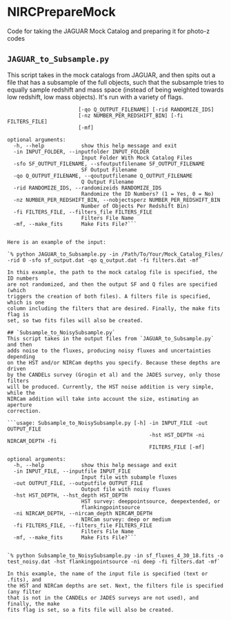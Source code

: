 # NIRCPrepareMock
Code for taking the JAGUAR Mock Catalog and preparing it for photo-z codes

## `JAGUAR_to_Subsample.py`
This script takes in the mock catalogs from JAGUAR, and then spits out a file
that has a subsample of the full objects, such that the subsample tries to 
equally sample redshift and mass space (instead of being weighted towards 
low redshift, low mass objects). It's run with a variety of flags.
		
```usage: JAGUAR_to_Subsample.py [-h] -in INPUT_FOLDER [-sfo SF_OUTPUT_FILENAME]
                       [-qo Q_OUTPUT_FILENAME] [-rid RANDOMIZE_IDS]
                       [-nz NUMBER_PER_REDSHIFT_BIN] [-fi FILTERS_FILE]
                       [-mf]

optional arguments:
  -h, --help            show this help message and exit
  -in INPUT_FOLDER, --inputfolder INPUT_FOLDER
                        Input Folder With Mock Catalog Files
  -sfo SF_OUTPUT_FILENAME, --sfoutputfilename SF_OUTPUT_FILENAME
                        SF Output Filename
  -qo Q_OUTPUT_FILENAME, --qoutputfilename Q_OUTPUT_FILENAME
		                Q Output Filename
  -rid RANDOMIZE_IDS, --randomizeids RANDOMIZE_IDS
                        Randomize the ID Numbers? (1 = Yes, 0 = No)
  -nz NUMBER_PER_REDSHIFT_BIN, --nobjectsperz NUMBER_PER_REDSHIFT_BIN
                        Number of Objects Per Redshift Bin)
  -fi FILTERS_FILE, --filters_file FILTERS_FILE
                        Filters File Name
  -mf, --make_fits      Make Fits File?```


Here is an example of the input:
		
`% python JAGUAR_to_Subsample.py -in /Path/To/Your/Mock_Catalog_Files/ -rid 0 -sfo sf_output.dat -qo q_output.dat -fi filters.dat -mf`

In this example, the path to the mock catalog file is specified, the ID numbers
are not randomized, and then the output SF and Q files are specified (which
triggers the creation of both files). A filters file is specified, which is one
column including the filters that are desired. Finally, the make fits flag is
set, so two fits files will also be created. 

## `Subsample_to_NoisySubsample.py`
This script takes in the output files from `JAGUAR_to_Subsample.py` and then
adds noise to the fluxes, producing noisy fluxes and uncertainties depending
on the HST and/or NIRCam depths you specify. Because these depths are driven
by the CANDELs survey (Grogin et al) and the JADES survey, only those filters
will be produced. Currently, the HST noise addition is very simple, while the
NIRCam addition will take into account the size, estimating an aperture
correction. 
		
```usage: Subsample_to_NoisySubsample.py [-h] -in INPUT_FILE -out OUTPUT_FILE
		                                      -hst HST_DEPTH -ni NIRCAM_DEPTH -fi
		                                      FILTERS_FILE [-mf]

optional arguments:
  -h, --help            show this help message and exit
  -in INPUT_FILE, --inputfile INPUT_FILE
                        Input file with subample fluxes
  -out OUTPUT_FILE, --outputfile OUTPUT_FILE
                        Output file with noisy fluxes
  -hst HST_DEPTH, --hst_depth HST_DEPTH
                        HST survey: deeppointsource, deepextended, or
                        flankingpointsource
  -ni NIRCAM_DEPTH, --nircam_depth NIRCAM_DEPTH
                        NIRCam survey: deep or medium
  -fi FILTERS_FILE, --filters_file FILTERS_FILE
                        Filters File Name
  -mf, --make_fits      Make Fits File?```


`% python Subsample_to_NoisySubsample.py -in sf_fluxes_4_30_18.fits -o test_noisy.dat -hst flankingpointsource -ni deep -fi filters.dat -mf`

In this example, the name of the input file is specified (text or .fits), and 
the HST and NIRCam depths are set. Next, the filters file is specified (any filter
that is not in the CANDELs or JADES surveys are not used), and finally, the make 
fits flag is set, so a fits file will also be created. 
